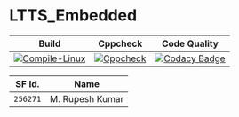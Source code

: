 # LTTS_Embedded


|Build|Cppcheck| Code Quality |
|:--:|:--:|:--:|
|[![Compile-Linux](https://github.com/MRK4863/LTTS_Embedded/actions/workflows/compile.yml/badge.svg)](https://github.com/MRK4863/LTTS_Embedded/actions/workflows/compile.yml)|[![Cppcheck](https://github.com/MRK4863/LTTS_Embedded/actions/workflows/CPPCHECK.yml/badge.svg)](https://github.com/MRK4863/LTTS_Embedded/actions/workflows/CPPCHECK.yml)|[![Codacy Badge](https://app.codacy.com/project/badge/Grade/0ef9641c559e4c249c8b7360771ac1eb)](https://www.codacy.com/gh/MRK4863/LTTS_Embedded/dashboard?utm_source=github.com&amp;utm_medium=referral&amp;utm_content=MRK4863/LTTS_Embedded&amp;utm_campaign=Badge_Grade)|


SF Id.  |  Name            |
--------|------------------|
`256271`| M. Rupesh Kumar  |    